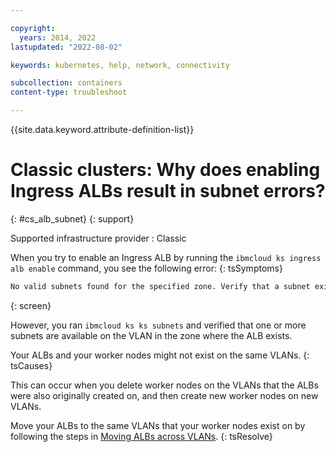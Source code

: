 ```yaml
---

copyright:
  years: 2014, 2022
lastupdated: "2022-08-02"

keywords: kubernetes, help, network, connectivity

subcollection: containers
content-type: troubleshoot

---
```


{{site.data.keyword.attribute-definition-list}}


# Classic clusters: Why does enabling Ingress ALBs result in subnet errors?
{: #cs_alb_subnet}
{: support}

Supported infrastructure provider
:   Classic


When you try to enable an Ingress ALB by running the `ibmcloud ks ingress alb enable` command, you see the following error:
{: tsSymptoms}

```sh
No valid subnets found for the specified zone. Verify that a subnet exists on the VLAN in the zone that you specify by running 'ibmcloud ks subnets'. Note: If the problem persists, verify that your ALBs and worker nodes are on the same VLANs by following the steps in this troubleshooting doc: <https://ibm.biz/alb-vlan-ts>
```
{: screen}

However, you ran `ibmcloud ks ks subnets` and verified that one or more subnets are available on the VLAN in the zone where the ALB exists.


Your ALBs and your worker nodes might not exist on the same VLANs.
{: tsCauses}

This can occur when you delete worker nodes on the VLANs that the ALBs were also originally created on, and then create new worker nodes on new VLANs.


Move your ALBs to the same VLANs that your worker nodes exist on by following the steps in [Moving ALBs across VLANs](/docs/containers?topic=containers-ingress-types#migrate-alb-vlan).
{: tsResolve}







